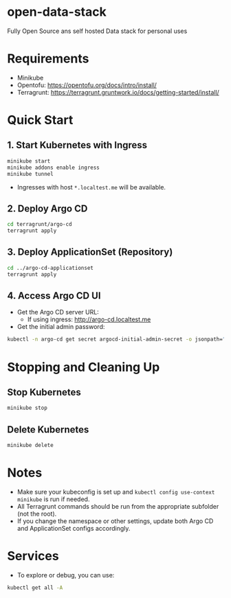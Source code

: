 # open-data-stack
Fully Open Source ans self hosted Data stack for personal uses

# Requirements

- Minikube
- Opentofu: https://opentofu.org/docs/intro/install/
- Terragrunt: https://terragrunt.gruntwork.io/docs/getting-started/install/

# Quick Start

## 1. Start Kubernetes with Ingress
```sh
minikube start
minikube addons enable ingress
minikube tunnel
```
- Ingresses with host `*.localtest.me` will be available.

## 2. Deploy Argo CD
```sh
cd terragrunt/argo-cd
terragrunt apply
```

## 3. Deploy ApplicationSet (Repository)
```sh
cd ../argo-cd-applicationset
terragrunt apply
```

## 4. Access Argo CD UI
- Get the Argo CD server URL:
  - If using ingress: http://argo-cd.localtest.me
- Get the initial admin password:
```sh
kubectl -n argo-cd get secret argocd-initial-admin-secret -o jsonpath="{.data.password}" | base64 -d && echo
```

# Stopping and Cleaning Up

## Stop Kubernetes
```sh
minikube stop
```

## Delete Kubernetes
```sh
minikube delete
```

# Notes
- Make sure your kubeconfig is set up and `kubectl config use-context minikube` is run if needed.
- All Terragrunt commands should be run from the appropriate subfolder (not the root).
- If you change the namespace or other settings, update both Argo CD and ApplicationSet configs accordingly.

# Services

- To explore or debug, you can use:
```sh
kubectl get all -A
```